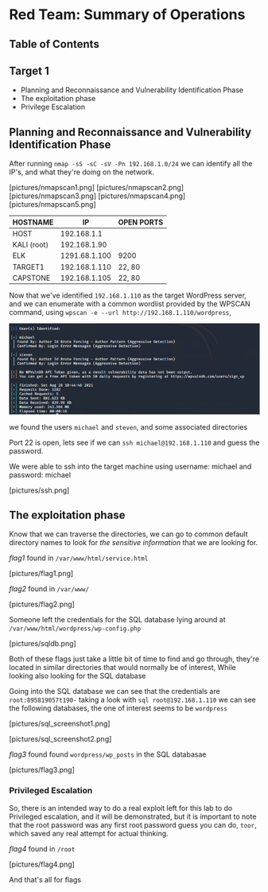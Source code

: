 # Red Team: Summary of Operations
## Table of Contents
## **Target 1**
  - Planning and Reconnaissance and Vulnerability Identification Phase
  - The exploitation phase
  - Privilege Escalation

## Planning and Reconnaissance and Vulnerability Identification Phase

After running `nmap -sS -sC -sV -Pn 192.168.1.0/24` we can identify all the IP's, and what they're doing on the network.

[pictures/nmapscan1.png]
[pictures/nmapscan2.png]
[pictures/nmapscan3.png]
[pictures/nmapscan4.png]
[pictures/nmapscan5.png]

| HOSTNAME       |     IP        | OPEN PORTS |
|----------------|---------------|------------|
| HOST           | 192.168.1.1   |            |
| KALI (root)    | 192.168.1.90  |            |
| ELK            | 1291.68.1.100 |   9200     |
| TARGET1        | 192.168.1.110 |  22, 80    |
| CAPSTONE       | 192.168.1.105 |  22, 80    |

Now that we've identified `192.168.1.110` as the target WordPress server, and we can enumerate with a common wordlist provided by the WPSCAN command, using `wpscan -e --url http://192.168.1.110/wordpress`,

![alt_text](https://github.com/masterchef760/Project-3/blob/efbd34557f3853f806b88f71b0e7c0cf8c41aaa6/pictures/wpscan.PNG)

we found the users `michael` and `steven`, and some associated directories

Port 22 is open, lets see if we can `ssh michael@192.168.1.110` and guess the password.

We were able to ssh into the target machine using username: michael and password: michael

[pictures/ssh.png]

## The exploitation phase
Know that we can traverse the directories, we can go to common default directory names to look for *the sensitive information* that we are looking for.

*flag1*
found in `/var/www/html/service.html`

[pictures/flag1.png]

*flag2*
found in `/var/www/`

[pictures/flag2.png]

Someone left the credentials for the SQL database lying around at `/var/www/html/wordpress/wp-config.php`

[pictures/sqldb.png]

Both of these flags just take a little bit of time to find and go through, they're located in similar directories that would normally be of interest, While looking also looking for the SQL database

Going into the SQL database we can see that the credentials are `root:895819057t190-` taking a look with `sql root@192.168.1.110` we can see the following databases, the one of interest seems to be `wordpress`

[pictures/sql_screenshot1.png]

[pictures/sql_screenshot2.png]

*flag3* found found `wordpress/wp_posts` in the SQL databasae

[pictures/flag3.png]

### Privileged Escalation

So, there is an intended way to do a real exploit left for this lab to do Privileged escalation, and it will be demonstrated, but it is important to note that the root password was any first root password guess you can do, `toor`, which saved any real attempt for actual thinking.

*flag4* 
found in `/root`

[pictures/flag4.png]

And that's all for flags

